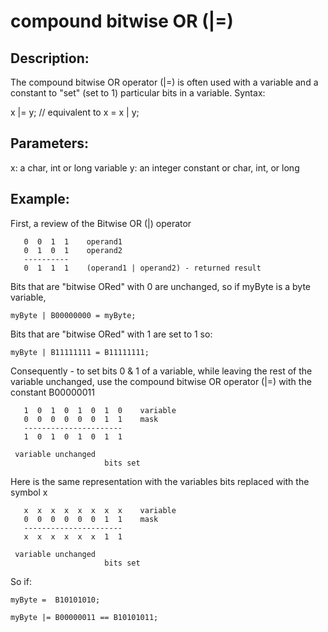 # compound bitwise OR (|=)

## Description:

The compound bitwise OR operator (|=) is often used with a variable and a constant to "set" (set to 1) particular bits in a variable.
Syntax:

x |= y;   // equivalent to x = x | y; 

## Parameters:

x: a char, int or long variable
y: an integer constant or char, int, or long

## Example:

First, a review of the Bitwise OR (|) operator
```
   0  0  1  1    operand1
   0  1  0  1    operand2
   ----------
   0  1  1  1    (operand1 | operand2) - returned result
```
Bits that are "bitwise ORed" with 0 are unchanged, so if myByte is a byte variable,
```
myByte | B00000000 = myByte;
```
Bits that are "bitwise ORed" with 1 are set to 1 so:
```
myByte | B11111111 = B11111111;
```
Consequently - to set bits 0 & 1 of a variable, while leaving the rest of the variable unchanged, use the compound bitwise OR operator (|=) with the constant B00000011
```
   1  0  1  0  1  0  1  0    variable
   0  0  0  0  0  0  1  1    mask
   ----------------------
   1  0  1  0  1  0  1  1

 variable unchanged
                     bits set
```

Here is the same representation with the variables bits replaced with the symbol x
```
   x  x  x  x  x  x  x  x    variable
   0  0  0  0  0  0  1  1    mask
   ----------------------
   x  x  x  x  x  x  1  1

 variable unchanged
                     bits set
```
So if:
```
myByte =  B10101010;

myByte |= B00000011 == B10101011;
```

